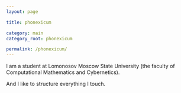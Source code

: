 ```yaml
---
layout: page

title: phonexicum

category: main
category_root: phonexicum

permalink: /phonexicum/
---
```


<article class="markdown-body" markdown="1">

I am a student at Lomonosov Moscow State University (the faculty of Computational Mathematics and Cybernetics).

And I like to structure everything I touch.

</article>
